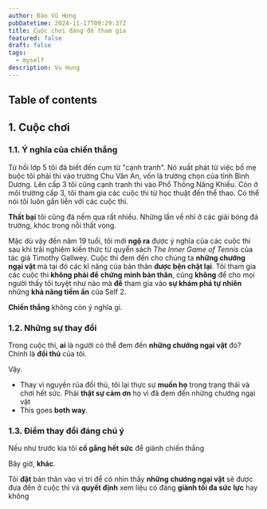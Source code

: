```yaml
---
author: Đào Vũ Hưng
pubDatetime: 2024-11-17T09:29:37Z
title: Cuộc chơi đáng để tham gia
featured: false
draft: false
tags:
  - myself
description: Vu Hung
---
```

## Table of contents
## 1. Cuộc chơi 
### 1.1. Ý nghĩa của chiến thắng
Từ hồi lớp 5 tôi đã biết đến cụm từ "cạnh tranh". Nó xuất phát từ việc bố mẹ buộc tôi phải thi vào trường Chu Văn An, vốn là trường chọn của tỉnh Bình Dương. Lên cấp 3 tôi cũng cạnh tranh thi vào Phổ Thông Năng Khiếu. Còn ở môi trường cấp 3, tôi tham gia các cuộc thi từ học thuật đến thể thao. Có thể nói tôi luôn gắn liền với các cuộc thi.

**Thất bại** tôi cũng đá nếm qua rất nhiều. Những lần về nhì ở các giải bóng đá trường, khóc trong nỗi thất vọng.

Mặc dù vậy đến năm 19 tuổi, tôi mới **ngộ ra** được ý nghĩa của các cuộc thi sau khi trải nghiệm kiến thức từ quyển sách *The Inner Game of Tennis* của tác giả Timothy Gallwey. Cuộc thi đem đến cho chúng ta **những chướng ngại vật** mà tại đó các kĩ năng của bản thân **được bện chặt lại**. Tôi tham gia các cuộc thi **không phải để** **chứng minh bản thân**, cũng **không** để cho mọi người thấy tôi tuyệt như nào mà **để** tham gia vào **sự khám phá tự nhiên** những **khả năng tiềm ẩn** của Self 2.

**Chiến thắng** không còn ý nghĩa gì.
### 1.2. Những sự thay đổi 
Trong cuộc thi, **ai** là người có thể đem đến **những chướng ngại vật** đó? Chính là **đối thủ** của tôi.

Vậy.
- Thay vì nguyền rủa đối thủ, tôi lại thực sự **muốn họ** trong trạng thái và chơi hết sức. Phải **thật sự cảm ơn** họ vì đã đem đến những chướng ngại vật
- This goes **both way**.
### 1.3. Điểm thay đổi đáng chú ý
Nếu như trước kia tôi **cố gắng hết sức** để giành chiến thắng 

Bây giờ, **khác**.

Tôi **đặt** bản thân vào vị trí để có nhìn thấy **những chướng ngại vật** sẽ được đưa đến ở cuộc thi và **quyết định** xem liệu có đáng **giành tối đa sức lực** hay không
